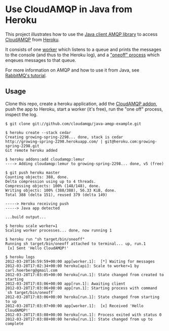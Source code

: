 # Use CloudAMQP in Java from Heroku

This project illustrates how to use the [Java client AMQP library]() to access [CloudAMQP](http://www.cloudamqp.com) from [Heroku](http://www.heroku.com). 

It consists of one [worker](https://github.com/cloudamqp/java-amqp-example/blob/master/src/main/java/WorkerProcess.java) which listens to a queue and prints the messages to the console (and thus to the Heroku log), and a ["oneoff" process](https://github.com/cloudamqp/java-amqp-example/blob/master/src/main/java/WorkerProcess.java) which enqeues messages to that queue. 

For more information on AMQP and how to use it from Java, see [RabbitMQ's tutorial](http://www.rabbitmq.com/getstarted.html). 

## Usage

Clone this repo, create a heroku application, add the [CloudAMQP addon](http://addons.heroku.com/cloudamqp), push the app to Heroku, start a worker (it's free), run the "one off" process, inspect the log. 

    $ git clone git://github.com/cloudamqp/java-amqp-example.git

    $ heroku create --stack cedar
    Creating growing-spring-2298... done, stack is cedar
    http://growing-spring-2298.herokuapp.com/ | git@heroku.com:growing-spring-2298.git
    Git remote heroku added

    $ heroku addons:add cloudamqp:lemur
    ----> Adding cloudamqp:lemur to growing-spring-2298... done, v5 (free)

    $ git push heroku master
    Counting objects: 388, done.
    Delta compression using up to 4 threads.
    Compressing objects: 100% (148/148), done.
    Writing objects: 100% (388/388), 56.33 KiB, done.
    Total 388 (delta 151), reused 379 (delta 149)

    -----> Heroku receiving push
    -----> Java app detected

    ...build output...

    $ heroku scale worker=1
    Scaling worker processes... done, now running 1

    $ heroku run "sh target/bin/oneoff"
    Running sh target/bin/oneoff attached to terminal... up, run.1
     [x] Sent 'Hello CloudAMQP!'

    $ heroku logs
    2012-03-28T16:59:59+00:00 app[worker.1]:  [*] Waiting for messages
    2012-03-28T17:02:34+00:00 heroku[api]: Scale to worker=1 by carl.hoerberg@gmail.com
    2012-03-28T17:03:05+00:00 heroku[run.1]: State changed from created to starting
    2012-03-28T17:03:06+00:00 app[run.1]: Awaiting client
    2012-03-28T17:03:06+00:00 app[run.1]: Starting process with command `sh target/bin/oneoff`
    2012-03-28T17:03:06+00:00 heroku[run.1]: State changed from starting to up
    2012-03-28T17:03:07+00:00 app[worker.1]:  [x] Received 'Hello CloudAMQP!'
    2012-03-28T17:03:08+00:00 heroku[run.1]: Process exited with status 0
    2012-03-28T17:03:08+00:00 heroku[run.1]: State changed from up to complete

